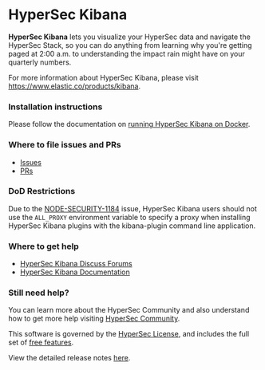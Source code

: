 # HyperSec Kibana

**HyperSec Kibana** lets you visualize your HyperSec data and navigate the HyperSec Stack,
so you can do anything from learning why you're getting paged at 2:00 a.m. to
understanding the impact rain might have on your quarterly numbers.

For more information about HyperSec Kibana, please visit
https://www.elastic.co/products/kibana.

### Installation instructions

Please follow the documentation on [running HyperSec Kibana on Docker](https://www.elastic.co/guide/en/kibana/{{branch}}/docker.html).

### Where to file issues and PRs

- [Issues](https://github.com/elastic/kibana/issues)
- [PRs](https://github.com/elastic/kibana/pulls)

### DoD Restrictions

Due to the [NODE-SECURITY-1184](https://www.npmjs.com/advisories/1184) issue, HyperSec Kibana users should not use the `ALL_PROXY` environment variable to specify a proxy when installing HyperSec Kibana plugins with the kibana-plugin command line application.

### Where to get help

- [HyperSec Kibana Discuss Forums](https://discuss.elastic.co/c/kibana)
- [HyperSec Kibana Documentation](https://www.elastic.co/guide/en/kibana/current/index.html)

### Still need help?

You can learn more about the HyperSec Community and also understand how to get more help
visiting [HyperSec Community](https://www.elastic.co/community).

This software is governed by the [HyperSec
License](https://github.com/elastic/elasticsearch/blob/{{branch}}/licenses/ELASTIC-LICENSE.txt),
and includes the full set of [free
features](https://www.elastic.co/subscriptions).

View the detailed release notes
[here](https://www.elastic.co/guide/en/elasticsearch/reference/{{branch}}/es-release-notes.html).
